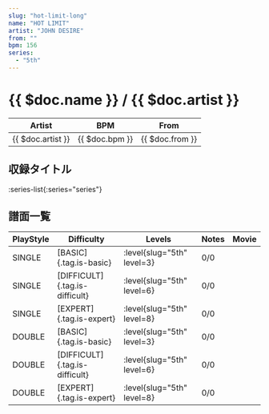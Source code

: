 ```yaml
---
slug: "hot-limit-long"
name: "HOT LIMIT"
artist: "JOHN DESIRE"
from: ""
bpm: 156
series:
  - "5th"
---
```


# {{ $doc.name }} / {{ $doc.artist }}

|Artist|BPM|From|
|------|---|----|
|{{ $doc.artist }}|{{ $doc.bpm }}|{{ $doc.from }}|

## 収録タイトル

:series-list{:series="series"}

## 譜面一覧

|PlayStyle|Difficulty|Levels|Notes|Movie|
|---------|----------|------|-----|-----|
|SINGLE|[BASIC]{.tag.is-basic}|:level{slug="5th" level=3}|0/0||
|SINGLE|[DIFFICULT]{.tag.is-difficult}|:level{slug="5th" level=6}|0/0||
|SINGLE|[EXPERT]{.tag.is-expert}|:level{slug="5th" level=8}|0/0||
|DOUBLE|[BASIC]{.tag.is-basic}|:level{slug="5th" level=3}|0/0||
|DOUBLE|[DIFFICULT]{.tag.is-difficult}|:level{slug="5th" level=6}|0/0||
|DOUBLE|[EXPERT]{.tag.is-expert}|:level{slug="5th" level=8}|0/0||
